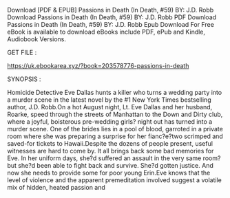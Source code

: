 Download [PDF & EPUB] Passions in Death (In Death, #59) BY: J.D. Robb Download Passions in Death (In Death, #59) BY: J.D. Robb PDF Download Passions in Death (In Death, #59) BY: J.D. Robb Epub Download For Free eBook is available to download eBooks include PDF, ePub and Kindle, Audiobook Versions.

GET FILE :

https://uk.ebookarea.xyz/?book=203578776-passions-in-death

SYNOPSIS : 

Homicide Detective Eve Dallas hunts a killer who turns a wedding party into a murder scene in the latest novel by the #1 New York Times bestselling author, J.D. Robb.On a hot August night, Lt. Eve Dallas and her husband, Roarke, speed through the streets of Manhattan to the Down and Dirty club, where a joyful, boisterous pre-wedding girls? night out has turned into a murder scene. One of the brides lies in a pool of blood, garroted in a private room where she was preparing a surprise for her fianc?e?two scrimped and saved-for tickets to Hawaii.Despite the dozens of people present, useful witnesses are hard to come by. It all brings back some bad memories for Eve. In her uniform days, she?d suffered an assault in the very same room?but she?d been able to fight back and survive. She?d gotten justice. And now she needs to provide some for poor young Erin.Eve knows that the level of violence and the apparent premeditation involved suggest a volatile mix of hidden, heated passion and 
